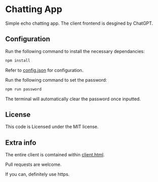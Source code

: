 # Chatting App

Simple echo chatting app. The client frontend is desgined by ChatGPT.

## Configuration

Run the following command to install the necessary dependancies:

```bash
npm install
```

Refer to [config.json](./config.json) for configuration.

Run the following command to set the password:

```bash
npm run password
```

The terminal will automatically clear the password once inputted.

## License

This code is Licensed under the MIT license.

## Extra info

The entire client is comtained within [client.html](./client.html).

Pull requests are welcome.

If you can, definitely use https.
